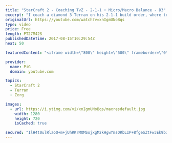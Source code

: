 ```yaml
---
title: "StarCraft 2 - Coaching TvZ - 2-1-1 + Micro/Macro Balance - D3"
excerpt: "I coach a diamond 3 Terran on his 2-1-1 build order, where to focus his attention, when to look at the fighting and when to look at home -- Watch live at https://www.twitch.tv/x5_pig"
originalUrl: https://youtube.com/watch?v=xnIgmUNoBqs
type: video
price: Free
length: PT27M42S
publishedDateTime: 2017-08-15T10:29:54Z
heat: 50

featuredContent: "<iframe width=\"800\" height=\"500\" frameborder=\"0\" src=\"https://www.youtube.com/embed/xnIgmUNoBqs\" allow=\"accelerometer; autoplay; encrypted-media; gyroscope; picture-in-picture\" allowfullscreen></iframe>"

provider:
  name: PiG
  domain: youtube.com

topics:
  - StarCraft 2
  - Terran
  - Zerg

images:
  - url: https://i.ytimg.com/vi/xnIgmUNoBqs/maxresdefault.jpg
    width: 1280
    height: 720
    isCached: true

secured: "IlH4t0ulRlaoQ+m+jUhRKrMOMSojxgM2kHgwYmsORbLIP+8fgeSZtFw3Ek9b3/FF49J85qdl6GPzN2lVOX8+eiZrNBRAGU/v/kbCIc4yBIbtNVdAcfmldiE176HzvIROq9oQ81FYXR2rOl1oTTV9M56KtiGF/DTSJB8iU28E9+msSUn6OwdKd98n6AzUb5h+M2F0LSxJuMvrc92/BIm+NJXOor5F2IEIwt42KM0mQawyRtBO+Ek0lQ5Jj8p2VfpB+8tJReKxcuqlvM0sEai4Kc91dXbbKwbVRFoTtFMuaYi99FTa3oSBGB8EbX+ZdML72mITFOGsAMeUjzvCBfwQVaCpE0CKTpc3X07/Y82SyBBEcDR1xWX4P7lUGFuFfvBPSXQeXpfEL0r2OryRVkHFlsrl6yFUUJKShnnjwCgN8wY=;O/WeLw+MYz7QBLJZesMhrg=="
---
```


